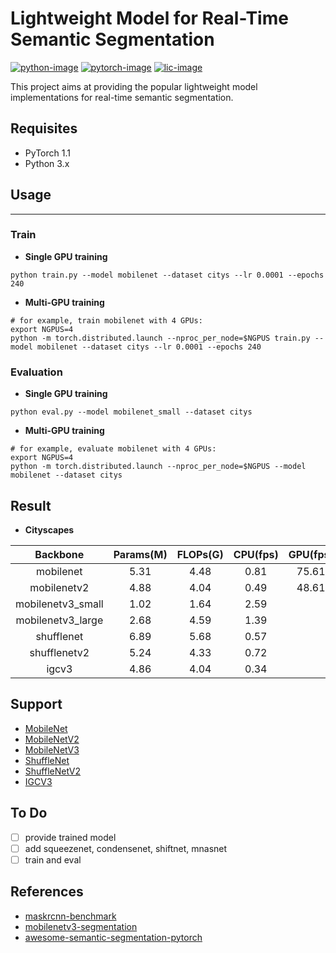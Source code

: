 # Lightweight Model for Real-Time Semantic Segmentation
[![python-image]][python-url]
[![pytorch-image]][pytorch-url]
[![lic-image]][lic-url]

This project aims at providing the popular lightweight model implementations for real-time semantic segmentation.

## Requisites
- PyTorch 1.1
- Python 3.x

## Usage
-----------------
### Train
- **Single GPU training**
```
python train.py --model mobilenet --dataset citys --lr 0.0001 --epochs 240
```
- **Multi-GPU training**
```
# for example, train mobilenet with 4 GPUs:
export NGPUS=4
python -m torch.distributed.launch --nproc_per_node=$NGPUS train.py --model mobilenet --dataset citys --lr 0.0001 --epochs 240
```

### Evaluation
- **Single GPU training**
```
python eval.py --model mobilenet_small --dataset citys
```
- **Multi-GPU training**
```
# for example, evaluate mobilenet with 4 GPUs:
export NGPUS=4
python -m torch.distributed.launch --nproc_per_node=$NGPUS --model mobilenet --dataset citys
```

## Result
- **Cityscapes**

|     Backbone      | Params(M) | FLOPs(G) | CPU(fps) | GPU(fps) | mIoU/pixACC |    Model    |
| :---------------: | :-------: | :------: | :------: | :------: | :---------: | :---------: |
|     mobilenet     |    5.31   |   4.48   |   0.81   |  75.61   | 0.521/0.907 | [GoogleDrive]() |
|    mobilenetv2    |    4.88   |   4.04   |   0.49   |  48.61   | 0.540/0.931 | [GoogleDrive]() |
| mobilenetv3_small |    1.02   |   1.64   |   2.59   |          | 0.415/0.909 | [GoogleDrive]() |
| mobilenetv3_large |    2.68   |   4.59   |   1.39   |          |             | [GoogleDrive]() |
|     shufflenet    |    6.89   |   5.68   |   0.57   |          |             | [GoogleDrive]() |
|    shufflenetv2   |    5.24   |   4.33   |   0.72   |          |             | [GoogleDrive]() |
|       igcv3       |    4.86   |   4.04   |   0.34   |          |             | [GoogleDrive]() |

## Support
- [MobileNet](https://arxiv.org/abs/1704.04861)
- [MobileNetV2](https://arxiv.org/abs/1801.04381)
- [MobileNetV3](https://arxiv.org/abs/1905.02244)
- [ShuffleNet](https://arxiv.org/abs/1707.01083)
- [ShuffleNetV2](https://arxiv.org/abs/1807.11164)
- [IGCV3](https://arxiv.org/pdf/1806.00178)


## To Do
- [ ] provide trained model
- [ ] add squeezenet, condensenet, shiftnet, mnasnet
- [ ] train and eval

## References
- [maskrcnn-benchmark](https://github.com/facebookresearch/maskrcnn-benchmark)
- [mobilenetv3-segmentation](https://github.com/Tramac/mobilenetv3-segmentation)
- [awesome-semantic-segmentation-pytorch](https://github.com/Tramac/awesome-semantic-segmentation-pytorch)

<!--
[![python-image]][python-url]
[![pytorch-image]][pytorch-url]
[![lic-image]][lic-url]
-->

[python-image]: https://img.shields.io/badge/Python-2.x|3.x-ff69b4.svg
[python-url]: https://www.python.org/
[pytorch-image]: https://img.shields.io/badge/PyTorch-1.0-2BAF2B.svg
[pytorch-url]: https://pytorch.org/
[lic-image]: http://dmlc.github.io/img/apache2.svg
[lic-url]: https://github.com/Tramac/mobilenetv3-segmentation/blob/master/LICENSE